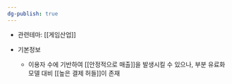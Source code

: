 ```yaml
---
dg-publish: true
---
```

- 관련테마: [[게임산업]]

- 기본정보
	- 이용자 수에 기반하여 [[안정적으로 매출]]을 발생시킬 수 있으나, 부분 유료화 모델 대비 [[높은 결제 허들]]이 존재